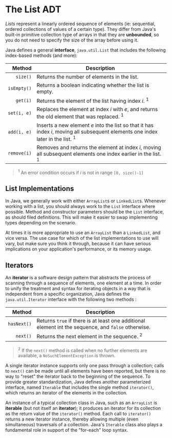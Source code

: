 # The List ADT

*Lists* represent a linearly ordered sequence of elements (ie: sequential, ordered collections of values of a certain type). 
They differ from Java's built-in primitive collection type of arrays in that they are **unbounded**, so you do not need 
to specify the size of the array before using it.

Java defines a general **interface**, `java.util.List` that includes the following index-based methods (and more):

|   Method      |   Description   |
|--------------:|-----------------|
| `size()`      |   Returns the number of elements in the list. |
| `isEmpty()`   |   Returns a boolean indicating whether the list is empty. |
| `get(i)`      |   Returns the element of the list having index *i*. <sup>1</sup> |
| `set(i, e)`   |   Replaces the element at index *i* with *e*, and returns the old element that was replaced. <sup>1</sup> |
| `add(i, e)`   |   Inserts a new element *e* into the list so that it has index *i*, moving all subsequent elements one index later in the list. <sup>1</sup> |
| `remove(i)`   |   Removes and returns the element at index *i*, moving all subsequent elements one index earlier in the list. <sup>1</sup> |

><sup>1</sup> An error condition occurs if *i* is not in range `[0, size()-1]`

## List Implementations

In Java, we generally work with either `ArrayList`s or `LinkedList`s. Whenever working with a list, you should always 
work to the `List` interface where possible. Method and constructor parameters should be the `List` interface, as should 
filed definitions. This will make it easier to swap implementing types depending on the scenario.

At times it is more appropriate to use an `ArrayList` than a `LinkedList`, and vice versa. The use case for which of the list 
implementations to use will vary, but make sure you think it through, because it can have serious implications on your 
application's performance, or its memory usage.  

## Iterators

An **iterator** is a software design pattern that abstracts the process of scanning through a sequence of elements, one 
element at a time. In order to unify the treatment and syntax for iterating objects in a way that is independent from a 
specific organization, Java defines the `java.util.Iterator` interface with the following two methods :

|   Method      |   Description   |
|--------------:|-----------------|
| `hasNext()`   |   Returns `true` if there is at least one additional element int the sequence, and `false` otherwise. |
| `next()`      |   Returns the next element in the sequence. <sup>2</sup>|

><sup>2</sup> If the `next()` method is called when no further elements are available, a `NoSuchElementException` is thrown.

A single iterator instance supports only one pass through a collection; calls to `next()` can be made until all elements 
have been reported, but there is no way to "reset" the iterator back to the beginning of the sequence.
To provide greater standardization, Java defines another parameterized interface, named `Iterable` that includes the single 
method `iterator()`, which returns an iterator of the elements in the collection.

An instance of a typical collection class in Java, such as an `ArrayList` is **iterable** (but not itself an **iterator**); 
it produces an iterator for its collection as the return value of the `iterator()` method.
Each call to `iterator()` returns a new iterator instance, thereby allowing multiple (even simultaneous) traversals of a 
collection. Java's `Iterable` class also plays a fundamental role in support of the "for-each" loop syntax.
